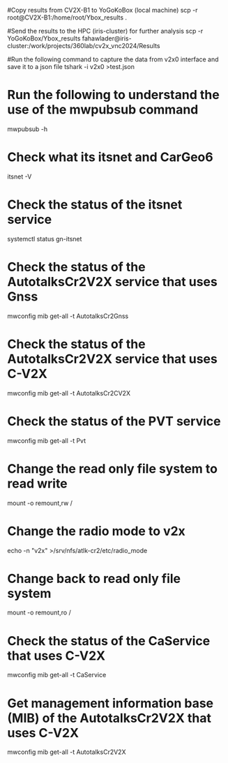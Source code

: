 #Copy results from CV2X-B1 to YoGoKoBox (local machine)
scp -r root@CV2X-B1:/home/root/Ybox_results .

#Send the results to the HPC (iris-cluster) for further analysis
scp -r YoGoKoBox/Ybox_results fahawlader@iris-cluster:/work/projects/360lab/cv2x_vnc2024/Results

#Run the following command to capture the data from v2x0 interface and save it to a json file
tshark -i v2x0 >test.json

# Run the following to understand the use of the mwpubsub command
mwpubsub -h


# Check what its itsnet and CarGeo6 
itsnet -V

# Check the status of the itsnet service
systemctl status gn-itsnet


# Check the status of the AutotalksCr2V2X service that uses Gnss
mwconfig mib get-all -t AutotalksCr2Gnss
 
# Check the status of the AutotalksCr2V2X service that uses C-V2X 
mwconfig mib get-all -t AutotalksCr2CV2X

# Check the status of the PVT service
mwconfig mib get-all -t Pvt

# Change the read only file system to read write
mount -o remount,rw /

# Change the radio mode to v2x
echo -n "v2x" >/srv/nfs/atlk-cr2/etc/radio_mode

# Change back to read only file system
mount -o remount,ro /

# Check the status of the CaService that uses C-V2X
mwconfig mib get-all -t CaService

# Get management information base (MIB) of the AutotalksCr2V2X that uses C-V2X
 mwconfig mib get-all -t AutotalksCr2V2X